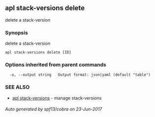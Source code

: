 ## apl stack-versions delete

delete a stack-version

### Synopsis


delete a stack-version

```
apl stack-versions delete [ID]
```

### Options inherited from parent commands

```
  -o, --output string   Output format: json|yaml (default "table")
```

### SEE ALSO
* [apl stack-versions](apl_stack-versions.md)	 - manage stack-versions

###### Auto generated by spf13/cobra on 23-Jun-2017
